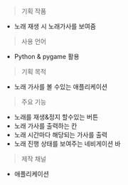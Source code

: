 
> 기획 작품 

- 노래 재생 시 노래가사를 보여줌

> 사용 언어

- Python & pygame 활용

>기획  목적

- 노래 가사를 볼 수있는 애플리케이션

>주요 기능

- 노래를 재생&정지 할수있는 버튼
- 노래 가사를 출력하는 칸
- 노래 시간마다 해당되는 가사를 출력
- 노래 진행 상태를 보여주는 네비게이션 바

>제작 채널

- 애플리케이션


